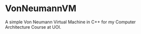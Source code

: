 VonNeumannVM
============

A simple Von Neumann Virtual Machine in C++ for my Computer Architecture Course at UOI.
